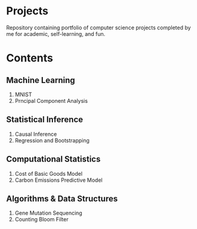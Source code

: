 # Projects
Repository containing portfolio of computer science projects completed by me for academic, self-learning, and fun. 

# Contents
## Machine Learning
1. MNIST
2. Prncipal Component Analysis

## Statistical Inference
1. Causal Inference
2. Regression and Bootstrapping

## Computational Statistics
1. Cost of Basic Goods Model
2. Carbon Emissions Predictive Model

## Algorithms & Data Structures
1. Gene Mutation Sequencing 
2. Counting Bloom Filter

